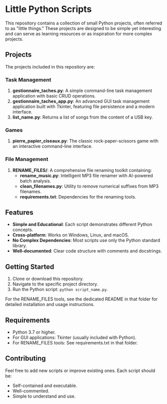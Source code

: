 # Little Python Scripts

This repository contains a collection of small Python projects, often referred to as "little things." These projects are designed to be simple yet interesting and can serve as learning resources or as inspiration for more complex projects.

## Projects

The projects included in this repository are:

### Task Management
1. **gestionnaire_taches.py**: A simple command-line task management application with basic CRUD operations.
2. **gestionnaire_taches_app.py**: An advanced GUI task management application built with Tkinter, featuring file persistence and a modern interface.
3. **list_name.py**: Returns a list of songs from the content of a USB key.

### Games
1. **pierre_papier_ciseaux.py**: The classic rock-paper-scissors game with an interactive command-line interface.

### File Management
1. **RENAME_FILES/**: A comprehensive file renaming toolkit containing:
   - **rename_music.py**: Intelligent MP3 file renamer with AI-powered batch analysis.
   - **clean_filenames.py**: Utility to remove numerical suffixes from MP3 filenames.
   - **requirements.txt**: Dependencies for the renaming tools.

## Features

- **Simple and Educational**: Each script demonstrates different Python concepts.
- **Cross-platform**: Works on Windows, Linux, and macOS.
- **No Complex Dependencies**: Most scripts use only the Python standard library.
- **Well-documented**: Clear code structure with comments and docstrings.

## Getting Started

1. Clone or download this repository.
2. Navigate to the specific project directory.
3. Run the Python script: `python script_name.py`.

For the RENAME_FILES tools, see the dedicated README in that folder for detailed installation and usage instructions.

## Requirements

- Python 3.7 or higher.
- For GUI applications: Tkinter (usually included with Python).
- For RENAME_FILES tools: See requirements.txt in that folder.

## Contributing

Feel free to add new scripts or improve existing ones. Each script should be:
- Self-contained and executable.
- Well-commented.
- Simple to understand and use.
